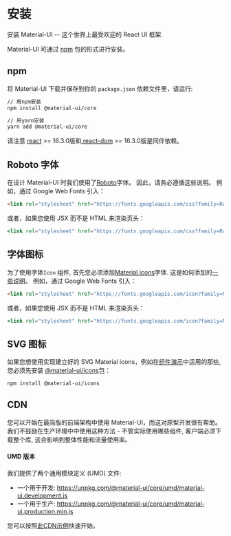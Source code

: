 # 安装

<p class="description">安装 Material-UI -- 这个世界上最受欢迎的 React UI 框架.</p>

Material-UI 可通过 [npm](https://www.npmjs.com/package/@material-ui/core) 包的形式进行安装。

## npm

将 Material-UI 下载并保存到你的 `package.json` 依赖文件里，请运行:

```sh
// 用npm安装
npm install @material-ui/core

// 用yarn安装
yarn add @material-ui/core
```

请注意 [react](https://www.npmjs.com/package/react) >= 16.3.0版和[ react-dom](https://www.npmjs.com/package/react-dom) >= 16.3.0版是同伴依赖。

## Roboto 字体

在设计 Material-UI 时我们使用了[Roboto](https://fonts.google.com/specimen/Roboto)字体。 因此，请务必遵循这些说明。 例如，通过 Google Web Fonts 引入：

```html
<link rel="stylesheet" href="https://fonts.googleapis.com/css?family=Roboto:300,400,500">
```

或者，如果您使用 JSX 而不是 HTML 来渲染页头：

```jsx
<link rel="stylesheet" href="https://fonts.googleapis.com/css?family=Roboto:300,400,500" />
```

## 字体图标

为了使用字体`Icon` 组件, 首先您必须添加[Material icons](https://material.io/tools/icons/)字体. 这是如何添加的[一些说明](/style/icons/#font-icons)。 例如，通过 Google Web Fonts 引入：

```html
<link rel="stylesheet" href="https://fonts.googleapis.com/icon?family=Material+Icons">
```

或者，如果您使用 JSX 而不是 HTML 来渲染页头：

```jsx
<link rel="stylesheet" href="https://fonts.googleapis.com/icon?family=Material+Icons" />
```

## SVG 图标

如果您想使用实现建立好的 SVG Material icons，例如在[组件演示](/demos/app-bar/)中运用的那些, 您必须先安装 [@material-ui/icons](https://www.npmjs.com/package/@material-ui/icons)包：

```sh
npm install @material-ui/icons
```

## CDN

您可以开始在最简版的前端架构中使用 Material-UI，而这对原型开发很有帮助。 我们不鼓励在生产环境中中使用这种方法 - 不管实际使用哪些组件, 客户端必须下载整个库, 这会影响到整体性能和流量使用率。

#### UMD 版本

我们提供了两个通用模块定义 (UMD) 文件:

- 一个用于开发: https://unpkg.com/@material-ui/core/umd/material-ui.development.js
- 一个用于生产: https://unpkg.com/@material-ui/core/umd/material-ui.production.min.js

您可以按照[此CDN示例](https://github.com/mui-org/material-ui/tree/next/examples/cdn)快速开始。